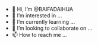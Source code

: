- 👋 Hi, I’m @BAIFADAIHUA
- 👀 I’m interested in ...
- 🌱 I’m currently learning ...
- 💞️ I’m looking to collaborate on ...
- 📫 How to reach me ...

<!---
BAIFADAIHUA/BAIFADAIHUA is a ✨ special ✨ repository because its `README.md` (this file) appears on your GitHub profile.
You can click the Preview link to take a look at your changes.
--->
